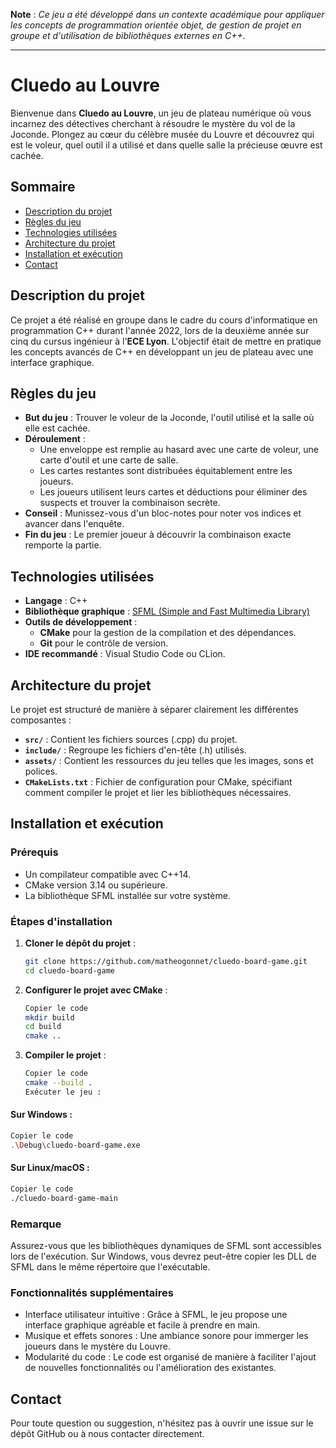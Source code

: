 

**Note** : _Ce jeu a été développé dans un contexte académique pour appliquer les concepts de programmation orientée objet, de gestion de projet en groupe et d'utilisation de bibliothèques externes en C++._

---

# Cluedo au Louvre

Bienvenue dans **Cluedo au Louvre**, un jeu de plateau numérique où vous incarnez des détectives cherchant à résoudre le mystère du vol de la Joconde. Plongez au cœur du célèbre musée du Louvre et découvrez qui est le voleur, quel outil il a utilisé et dans quelle salle la précieuse œuvre est cachée.

## Sommaire

- [Description du projet](#description-du-projet)
- [Règles du jeu](#règles-du-jeu)
- [Technologies utilisées](#technologies-utilisées)
- [Architecture du projet](#architecture-du-projet)
- [Installation et exécution](#installation-et-exécution)
- [Contact](#contact)

## Description du projet

Ce projet a été réalisé en groupe dans le cadre du cours d'informatique en programmation C++ durant l'année 2022, lors de la deuxième année sur cinq du cursus ingénieur à l'**ECE Lyon**. L'objectif était de mettre en pratique les concepts avancés de C++ en développant un jeu de plateau avec une interface graphique.

## Règles du jeu

- **But du jeu** : Trouver le voleur de la Joconde, l'outil utilisé et la salle où elle est cachée.
- **Déroulement** :
  - Une enveloppe est remplie au hasard avec une carte de voleur, une carte d'outil et une carte de salle.
  - Les cartes restantes sont distribuées équitablement entre les joueurs.
  - Les joueurs utilisent leurs cartes et déductions pour éliminer des suspects et trouver la combinaison secrète.
- **Conseil** : Munissez-vous d'un bloc-notes pour noter vos indices et avancer dans l'enquête.
- **Fin du jeu** : Le premier joueur à découvrir la combinaison exacte remporte la partie.

## Technologies utilisées

- **Langage** : C++
- **Bibliothèque graphique** : [SFML (Simple and Fast Multimedia Library)](https://www.sfml-dev.org/)
- **Outils de développement** :
  - **CMake** pour la gestion de la compilation et des dépendances.
  - **Git** pour le contrôle de version.
- **IDE recommandé** : Visual Studio Code ou CLion.

## Architecture du projet

Le projet est structuré de manière à séparer clairement les différentes composantes :

- **`src/`** : Contient les fichiers sources (.cpp) du projet.
- **`include/`** : Regroupe les fichiers d'en-tête (.h) utilisés.
- **`assets/`** : Contient les ressources du jeu telles que les images, sons et polices.
- **`CMakeLists.txt`** : Fichier de configuration pour CMake, spécifiant comment compiler le projet et lier les bibliothèques nécessaires.

## Installation et exécution

### Prérequis

- Un compilateur compatible avec C++14.
- CMake version 3.14 ou supérieure.
- La bibliothèque SFML installée sur votre système.

### Étapes d'installation

1. **Cloner le dépôt du projet** :

   ```bash
   git clone https://github.com/matheogonnet/cluedo-board-game.git
   cd cluedo-board-game
   ```

2. **Configurer le projet avec CMake** :

    ```bash
    Copier le code
    mkdir build
    cd build
    cmake ..
    ```

3. **Compiler le projet** :

    ```bash
    Copier le code
    cmake --build .
    Exécuter le jeu :
    ```
#### Sur Windows :

```bash
Copier le code
.\Debug\cluedo-board-game.exe
```
#### Sur Linux/macOS :
```bash
Copier le code
./cluedo-board-game-main
```
### Remarque
Assurez-vous que les bibliothèques dynamiques de SFML sont accessibles lors de l'exécution. Sur Windows, vous devrez peut-être copier les DLL de SFML dans le même répertoire que l'exécutable.

### Fonctionnalités supplémentaires ###
- Interface utilisateur intuitive : Grâce à SFML, le jeu propose une interface graphique agréable et facile à prendre en main.
- Musique et effets sonores : Une ambiance sonore pour immerger les joueurs dans le mystère du Louvre.
- Modularité du code : Le code est organisé de manière à faciliter l'ajout de nouvelles fonctionnalités ou l'amélioration des existantes.


## Contact
Pour toute question ou suggestion, n'hésitez pas à ouvrir une issue sur le dépôt GitHub ou à nous contacter directement.